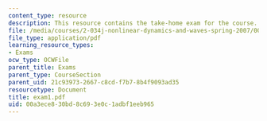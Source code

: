 ```yaml
---
content_type: resource
description: This resource contains the take-home exam for the course.
file: /media/courses/2-034j-nonlinear-dynamics-and-waves-spring-2007/00a3ece830bd8c693e0c1adbf1eeb965_exam1.pdf
file_type: application/pdf
learning_resource_types:
- Exams
ocw_type: OCWFile
parent_title: Exams
parent_type: CourseSection
parent_uid: 21c93973-2667-c8cd-f7b7-8b4f9093ad35
resourcetype: Document
title: exam1.pdf
uid: 00a3ece8-30bd-8c69-3e0c-1adbf1eeb965
---
```


